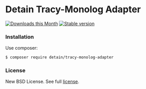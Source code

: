 Detain Tracy-Monolog Adapter
=============================

[![Downloads this Month](https://img.shields.io/packagist/dm/detain/tracy-monolog-adapter.svg?style=flat)](https://packagist.org/packages/detain/tracy-monolog-adapter)
[![Stable version](http://img.shields.io/packagist/v/detain/tracy-monolog-adapter.svg?style=flat)](https://packagist.org/packages/detain/tracy-monolog-adapter)

### Installation

Use composer:

```bash
$ composer require detain/tracy-monolog-adapter
```

### License

New BSD License. See full [license](license.md).
